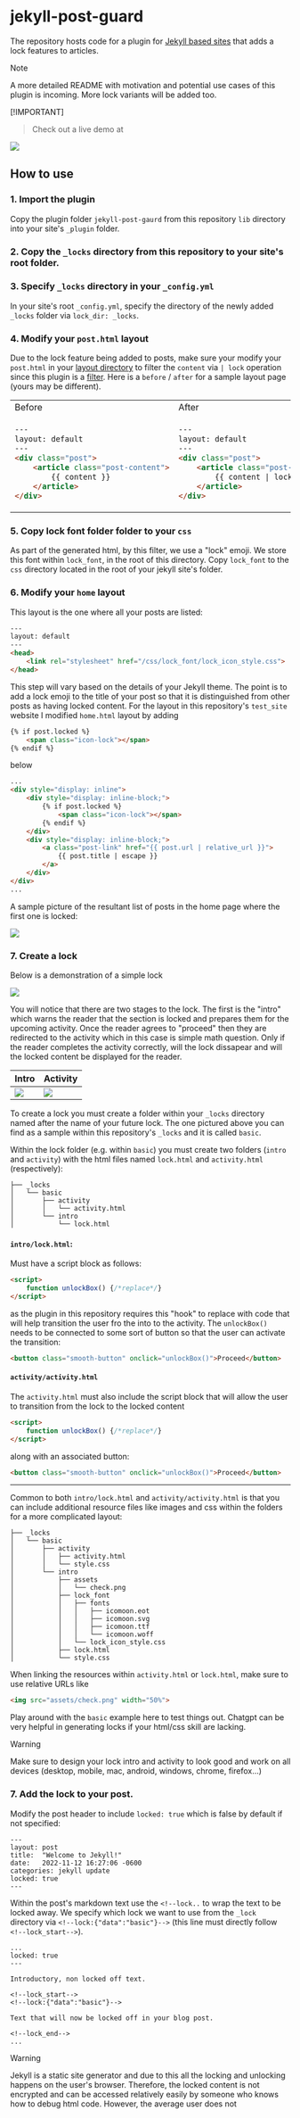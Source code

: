 # jekyll-post-guard

The repository hosts code for a plugin for [Jekyll based sites](https://jekyllrb.com/) that adds a lock features to articles.

> [!NOTE]
> A more detailed README with motivation and potential use cases of this plugin is incoming. More lock variants will be added too.

 [!IMPORTANT]  
> Check out a live demo at 

![](assets/basic_demo.gif) 

## How to use

### 1. Import the plugin 

Copy the plugin folder `jekyll-post-gaurd` from this repository `lib` directory into your site's `_plugin` folder.

### 2. Copy the `_locks` directory from this repository to your site's root folder. 

### 3. Specify `_locks` directory in your `_config.yml`

In your site's root `_config.yml`, specify the directory of the newly added `_locks` folder via `lock_dir: _locks`.

### 4. Modify your `post.html` layout

Due to the lock feature being added to posts, make sure your modify your `post.html` in your [layout directory](https://jekyllrb.com/docs/step-by-step/04-layouts/) to filter the `content` via `| lock` operation since this plugin is a [filter](https://jekyllrb.com/docs/plugins/filters/). Here is a `before` / `after` for a sample layout page (yours may be different).


<table>
<tr>
<td> Before </td> <td> After </td>
</tr>
<tr>
<td>


```html
---
layout: default
---
<div class="post">
    <article class="post-content">
        {{ content }}
    </article>
</div>
```

</td>
<td>
    
```html
---
layout: default
---
<div class="post">
    <article class="post-content">
        {{ content | lock }}
    </article>
</div>
```
</td>
</tr>
</table>

### 5. Copy lock font folder folder to your `css`

As part of the generated html, by this filter, we use a "lock" emoji. We store this font within `lock_font`, in the root of this directory. Copy `lock_font` to the `css` directory located in the root of your jekyll site's folder.


### 6. Modify your `home` layout

This layout is the one where all your posts are listed:

```html
---
layout: default
---
<head>
    <link rel="stylesheet" href="/css/lock_font/lock_icon_style.css">
</head>
```

This step will vary based on the details of your Jekyll theme. The point is to add a lock emoji to the title of your post so that it is distinguished from other posts as having locked content. For the layout in this repository's `test_site` website I modified `home.html` layout by adding 

```html
{% if post.locked %}
    <span class="icon-lock"></span>
{% endif %}
```
below
```html
...
<div style="display: inline">
    <div style="display: inline-block;">
        {% if post.locked %}
            <span class="icon-lock"></span>
        {% endif %}
    </div>
    <div style="display: inline-block;">
        <a class="post-link" href="{{ post.url | relative_url }}">
            {{ post.title | escape }}
        </a>
    </div>
</div>
...
```

A sample picture of the resultant list of posts in the home page where the first one is locked:

![](assets/list.png)

### 7. Create a lock

Below is a demonstration of a simple lock


![](assets/basic_demo.gif)

You will notice that there are two stages to the lock. The first is the "intro" which warns the reader that the section is locked and prepares them for the upcoming activity. Once the reader agrees to "proceed" then they are redirected to the activity which in this case is simple math question. Only if the reader completes the activity correctly, will the lock dissapear and will the locked content be displayed for the reader.

| Intro    | Activity |
| -------- | ------- |
| ![](assets/intro.png)  | ![](assets/activity.png)    |

To create a lock you must create a folder within your `_locks` directory named after the name of your future lock. The one pictured above you can find as a sample within this repository's `_locks` and it is called `basic`.

Within the lock folder (e.g. within `basic`) you must create two folders (`intro` and `activity`) with the html files named `lock.html` and `activity.html` (respectively):

```
├── _locks
│   └── basic
│       ├── activity
│       │   └── activity.html
│       └── intro
│           └── lock.html
```

#### `intro/lock.html`:
Must have a script block as follows:
```html
<script>
    function unlockBox() {/*replace*/}
</script>
```
as the plugin in this repository requires this "hook" to replace with code that will help transition the user fro the into to the activity. The `unlockBox()` needs to be connected to some sort of button so that the user can activate the transition:

```html
<button class="smooth-button" onclick="unlockBox()">Proceed</button>
```

#### `activity/activity.html`

The `activity.html` must also include the script block that will allow the user to transition from the lock to the locked content
```html
<script>
    function unlockBox() {/*replace*/}
</script>
```
along with an associated button:
```html
<button class="smooth-button" onclick="unlockBox()">Proceed</button>
```

<hr>

Common to both `intro/lock.html` and `activity/activity.html` is that you can include additional resource files like images and css within the folders for a more complicated layout:
```
├── _locks
│   └── basic
│       ├── activity
│       │   ├── activity.html
│       │   └── style.css
│       └── intro
│           ├── assets
│           │   └── check.png
│           ├── lock_font
│           │   ├── fonts
│           │   │   ├── icomoon.eot
│           │   │   ├── icomoon.svg
│           │   │   ├── icomoon.ttf
│           │   │   └── icomoon.woff
│           │   └── lock_icon_style.css
│           ├── lock.html
│           └── style.css
```
When linking the resources within `activity.html` or `lock.html`, make sure to use relative URLs like
```html
<img src="assets/check.png" width="50%">
```

Play around with the `basic` example here to test things out. Chatgpt can be very helpful in generating locks if your html/css skill are lacking.

> [!WARNING]
> Make sure to design your lock intro and activity to look good and work on all devices (desktop, mobile, mac, android, windows, chrome, firefox...)


### 7. Add the lock to your post.

Modify the post header to include `locked: true` which is false by default if not specified:

```
---
layout: post
title:  "Welcome to Jekyll!"
date:   2022-11-12 16:27:06 -0600
categories: jekyll update
locked: true
---
```

Within the post's markdown text use the `<!--lock..` to wrap the text to be locked away. We specify which lock we want to use from the `_lock` directory via `<!--lock:{"data":"basic"}-->` (this line must directly follow `<!--lock_start-->`).

```
...
locked: true
---

Introductory, non locked off text.

<!--lock_start-->
<!--lock:{"data":"basic"}-->

Text that will now be locked off in your blog post.

<!--lock_end-->
...
```

> [!WARNING]
> Jekyll is a static site generator and due to this all the locking and unlocking happens on the user's browser. Therefore, the locked content is not encrypted and can be accessed relatively easily by someone who knows how to debug html code. However, the average user does not 
